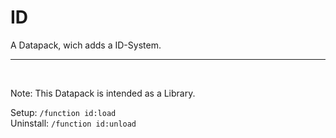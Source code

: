 # ID

A Datapack, wich adds a ID-System.
<hr><br>

Note: This Datapack is intended as a Library.

Setup: `/function id:load`<br>
Uninstall: `/function id:unload`